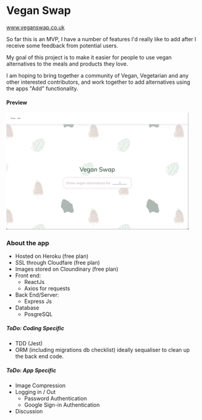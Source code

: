 # Vegan Swap

www.veganswap.co.uk

So far this is an MVP, I have a number of features I'd really like to add after I receive some feedback from potential users.

My goal of this project is to make it easier for people to use vegan alternatives to the meals and products they love.

I am hoping to bring together a community of Vegan, Vegetarian and any other interested contributors, and work together to add alternatives using the apps "Add" functionality.

#### Preview

![](https://raw.githubusercontent.com/EMDevelop/public_resources/main/gifs/veganswap/veganswap.gif)

### About the app

- Hosted on Heroku (free plan)
- SSL through Cloudfare (free plan)
- Images stored on Cloundinary (free plan)
- Front end:
  - ReactJs
  - Axios for requests
- Back End/Server:
  - Express Js
- Database
  - PosgreSQL

##### ToDo: Coding Specific

- TDD (Jest)
- ORM (including migrations db checklist) ideally sequaliser to clean up the back end code.

##### ToDo: App Specific

- Image Compression
- Logging in / Out
  - Password Authentication
  - Google Sign-in Authentication
- Discussion
